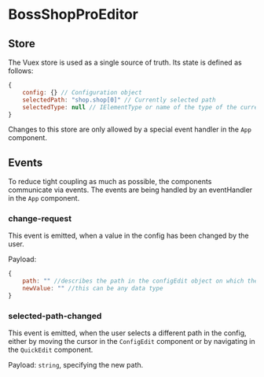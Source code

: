 # BossShopProEditor

## Store

The Vuex store is used as a single source of truth. Its state is defined as follows:
```javascript
{
    config: {} // Configuration object
    selectedPath: "shop.shop[0]" // Currently selected path
    selectedType: null // IElementType or name of the type of the currently selected path?
}
```

Changes to this store are only allowed by a special event handler in the `App` component.

## Events
To reduce tight coupling as much as possible, the components communicate via events.
The events are being handled by an eventHandler in the `App` component.

### change-request
This event is emitted, when a value in the config has been changed by the user.

Payload:
```javascript
{
    path: "" //describes the path in the configEdit object on which the change was made
    newValue: "" //this can be any data type
}
```
### selected-path-changed
This event is emitted, when the user selects a different path in the config,
either by moving the cursor in the `ConfigEdit` component or by navigating in the `QuickEdit` component.

Payload: `string`, specifying the new path.